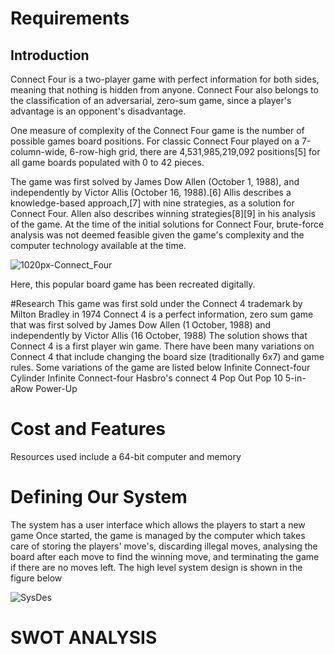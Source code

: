 # Requirements
## Introduction
Connect Four is a two-player game with perfect information for both sides, meaning that nothing is hidden from anyone. Connect Four also belongs to the classification of an adversarial, zero-sum game, since a player's advantage is an opponent's disadvantage.

One measure of complexity of the Connect Four game is the number of possible games board positions. For classic Connect Four played on a 7-column-wide, 6-row-high grid, there are 4,531,985,219,092 positions[5] for all game boards populated with 0 to 42 pieces.

The game was first solved by James Dow Allen (October 1, 1988), and independently by Victor Allis (October 16, 1988).[6] Allis describes a knowledge-based approach,[7] with nine strategies, as a solution for Connect Four. Allen also describes winning strategies[8][9] in his analysis of the game. At the time of the initial solutions for Connect Four, brute-force analysis was not deemed feasible given the game's complexity and the computer technology available at the time.

![1020px-Connect_Four](https://user-images.githubusercontent.com/101514346/161379238-06f32d5e-2f28-402a-aae6-bf65ed96def4.jpg)

Here, this popular board game has been recreated digitally.

#Research
This game was first sold under the Connect 4 trademark by Milton Bradley in 1974
Connect 4 is a perfect information, zero sum game that was first solved by James Dow Allen (1 October, 1988) and independently by Victor Allis (16 October, 1988)
The solution shows that Connect 4 is a first player win game.
There have been many variations on Connect 4 that include changing the board size (traditionally 6x7) and game rules. Some variations of the game are listed below
Infinite Connect-four
Cylinder Infinite Connect-four
Hasbro's connect 4
Pop Out
Pop 10
5-in-aRow
Power-Up

# Cost and Features
Resources used include a 64-bit computer and memory

# Defining Our System
The system has a user interface which allows the players to start a new game
Once started, the game is managed by the computer which takes care of storing the players' move's, discarding illegal moves, analysing the board after each move to find the winning move, and terminating the game if there are no moves left.
The high level system design is shown in the figure below

![SysDes](https://user-images.githubusercontent.com/101514346/161384643-cc8ceb72-5d8e-4b9d-ade2-8283c6e028a0.png)

# SWOT ANALYSIS

